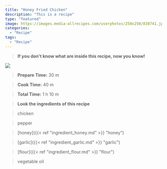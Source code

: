 ```yaml
---
title: "Honey Fried Chicken"
description: "This is a recipe"
type: "featured"
image: https://images.media-allrecipes.com/userphotos/250x250/838741.jpg
categories: 
  - "Recipe"
tags: 
  - "Recipe"
---
```



>**If you don't know what are inside this recipe, now you know!**

![](../images/Recipes-Banner.jpg)
> **Prepare Time:** 30 m


> **Cook Time:** 40 m


> **Total Time:** 1 h 10 m

> **Look the ingredients of this recipe**

> chicken

> pepper

> [honey]({{< ref "ingredient_honey.md" >}} "honey")

> [garlic]({{< ref "ingredient_garlic.md" >}} "garlic")

> [flour]({{< ref "ingredient_flour.md" >}} "flour")

> vegetable oil

